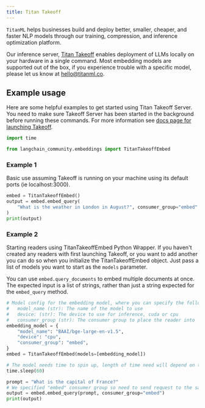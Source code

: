 ```yaml
---
title: Titan Takeoff
---
```


`TitanML` helps businesses build and deploy better, smaller, cheaper, and faster NLP models through our training, compression, and inference optimization platform.

Our inference server, [Titan Takeoff](https://docs.titanml.co/docs/intro) enables deployment of LLMs locally on your hardware in a single command. Most embedding models are supported out of the box, if you experience trouble with a specific model, please let us know at <hello@titanml.co>.

## Example usage

Here are some helpful examples to get started using Titan Takeoff Server. You need to make sure Takeoff Server has been started in the background before running these commands. For more information see [docs page for launching Takeoff](https://docs.titanml.co/docs/Docs/launching/).

```python
import time

from langchain_community.embeddings import TitanTakeoffEmbed
```

### Example 1

Basic use assuming Takeoff is running on your machine using its default ports (ie localhost:3000).

```python
embed = TitanTakeoffEmbed()
output = embed.embed_query(
    "What is the weather in London in August?", consumer_group="embed"
)
print(output)
```

### Example 2

Starting readers using TitanTakeoffEmbed Python Wrapper. If you haven't created any readers with first launching Takeoff, or you want to add another you can do so when you initialize the TitanTakeoffEmbed object. Just pass a list of models you want to start as the `models` parameter.

You can use `embed.query_documents` to embed multiple documents at once. The expected input is a list of strings, rather than just a string expected for the `embed_query` method.

```python
# Model config for the embedding model, where you can specify the following parameters:
#   model_name (str): The name of the model to use
#   device: (str): The device to use for inference, cuda or cpu
#   consumer_group (str): The consumer group to place the reader into
embedding_model = {
    "model_name": "BAAI/bge-large-en-v1.5",
    "device": "cpu",
    "consumer_group": "embed",
}
embed = TitanTakeoffEmbed(models=[embedding_model])

# The model needs time to spin up, length of time need will depend on the size of model and your network connection speed
time.sleep(60)

prompt = "What is the capital of France?"
# We specified "embed" consumer group so need to send request to the same consumer group so it hits our embedding model and not others
output = embed.embed_query(prompt, consumer_group="embed")
print(output)
```
